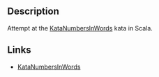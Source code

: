 ## Description

Attempt at the [KataNumbersInWords](http://codingdojo.org/cgi-bin/index.pl?KataNumbersInWords) kata in Scala.

## Links

* [KataNumbersInWords](http://codingdojo.org/cgi-bin/index.pl?KataNumbersInWords)
